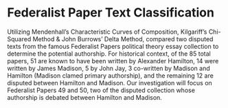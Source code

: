 # Federalist Paper Text Classification

Utilizing Mendenhall’s Characteristic Curves of Composition, Kilgariff’s Chi-Squared Method & John Burrows’ Delta Method, compared two disputed texts from the famous Federalist Papers political theory essay collection to determine the potential authorship. For historical context, of the 85 total papers, 51 are known to have been written by Alexander Hamilton, 14 were written by James Madison, 5 by John Jay, 3 co-written by Madison and Hamilton (Madison clamed primary authorship), and the remaining 12 are disputed between Hamilton and Madison. Our investigation will focus on Federalist Papers 49 and 50, two of the disputed collection whose authorship is debated between Hamilton and Madison. 
